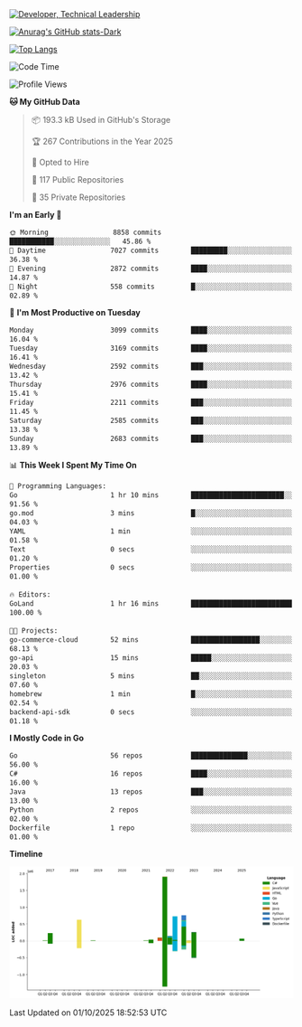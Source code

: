 <div>
  <a href="https://www.linkedin.com/in/arielpineiro/" target="_blank" rel="nofollow noopener noreferrer">
    <img src="https://img.shields.io/badge/-LinkedIn-%230077B5?style=for-the-badge&logo=linkedin&logoColor=white" alt="Developer, Technical Leadership" title="Ariel Piñeiro">
  </a>
</div>

[![Anurag's GitHub stats-Dark](https://github-readme-stats.vercel.app/api?username=arielsrv&show_icons=true&theme=dark#gh-dark-mode-only)](https://github.com/anuraghazra/github-readme-stats#gh-dark-mode-only)

[![Top Langs](https://github-readme-stats.vercel.app/api/top-langs/?username=arielsrv&layout=compact&langs_count=10&theme=dark#gh-dark-mode-only)](https://github.com/anuraghazra/github-readme-stats&theme=dark#gh-dark-mode-only)

<!--START_SECTION:waka-->
![Code Time](http://img.shields.io/badge/Code%20Time-1%2C392%20hrs%208%20mins-blue)

![Profile Views](http://img.shields.io/badge/Profile%20Views-3-blue)

**🐱 My GitHub Data** 

> 📦 193.3 kB Used in GitHub's Storage 
 > 
> 🏆 267 Contributions in the Year 2025
 > 
> 💼 Opted to Hire
 > 
> 📜 117 Public Repositories 
 > 
> 🔑 35 Private Repositories 
 > 
**I'm an Early 🐤** 

```text
🌞 Morning                8858 commits        ███████████░░░░░░░░░░░░░░   45.86 % 
🌆 Daytime                7027 commits        █████████░░░░░░░░░░░░░░░░   36.38 % 
🌃 Evening                2872 commits        ████░░░░░░░░░░░░░░░░░░░░░   14.87 % 
🌙 Night                  558 commits         █░░░░░░░░░░░░░░░░░░░░░░░░   02.89 % 
```
📅 **I'm Most Productive on Tuesday** 

```text
Monday                   3099 commits        ████░░░░░░░░░░░░░░░░░░░░░   16.04 % 
Tuesday                  3169 commits        ████░░░░░░░░░░░░░░░░░░░░░   16.41 % 
Wednesday                2592 commits        ███░░░░░░░░░░░░░░░░░░░░░░   13.42 % 
Thursday                 2976 commits        ████░░░░░░░░░░░░░░░░░░░░░   15.41 % 
Friday                   2211 commits        ███░░░░░░░░░░░░░░░░░░░░░░   11.45 % 
Saturday                 2585 commits        ███░░░░░░░░░░░░░░░░░░░░░░   13.38 % 
Sunday                   2683 commits        ███░░░░░░░░░░░░░░░░░░░░░░   13.89 % 
```


📊 **This Week I Spent My Time On** 

```text
💬 Programming Languages: 
Go                       1 hr 10 mins        ███████████████████████░░   91.56 % 
go.mod                   3 mins              █░░░░░░░░░░░░░░░░░░░░░░░░   04.03 % 
YAML                     1 min               ░░░░░░░░░░░░░░░░░░░░░░░░░   01.58 % 
Text                     0 secs              ░░░░░░░░░░░░░░░░░░░░░░░░░   01.20 % 
Properties               0 secs              ░░░░░░░░░░░░░░░░░░░░░░░░░   01.00 % 

🔥 Editors: 
GoLand                   1 hr 16 mins        █████████████████████████   100.00 % 

🐱‍💻 Projects: 
go-commerce-cloud        52 mins             █████████████████░░░░░░░░   68.13 % 
go-api                   15 mins             █████░░░░░░░░░░░░░░░░░░░░   20.03 % 
singleton                5 mins              ██░░░░░░░░░░░░░░░░░░░░░░░   07.60 % 
homebrew                 1 min               █░░░░░░░░░░░░░░░░░░░░░░░░   02.54 % 
backend-api-sdk          0 secs              ░░░░░░░░░░░░░░░░░░░░░░░░░   01.18 % 
```

**I Mostly Code in Go** 

```text
Go                       56 repos            ██████████████░░░░░░░░░░░   56.00 % 
C#                       16 repos            ████░░░░░░░░░░░░░░░░░░░░░   16.00 % 
Java                     13 repos            ███░░░░░░░░░░░░░░░░░░░░░░   13.00 % 
Python                   2 repos             ░░░░░░░░░░░░░░░░░░░░░░░░░   02.00 % 
Dockerfile               1 repo              ░░░░░░░░░░░░░░░░░░░░░░░░░   01.00 % 
```



**Timeline**

![Lines of Code chart](https://raw.githubusercontent.com/arielsrv/arielsrv/main/assets/bar_graph.png)


 Last Updated on 01/10/2025 18:52:53 UTC
<!--END_SECTION:waka-->
